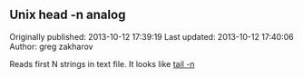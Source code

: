 ## Unix head -n analog 
Originally published: 2013-10-12 17:39:19 
Last updated: 2013-10-12 17:40:06 
Author: greg zakharov 
 
Reads first N strings in text file. It looks like [tail -n](http://code.activestate.com/recipes/578311-unix-tail-n-analog/)